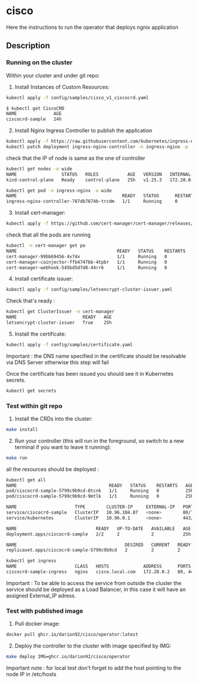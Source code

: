 # cisco
Here the instructions to run the operator that deploys ngnix application

## Description


### Running on the cluster
Within your cluster and under git repo:

1. Install Instances of Custom Resources:

```sh
kubectl apply -f config/samples/cisco_v1_ciscocrd.yaml
```
```sh
$ kubectl get CiscoCRD
NAME              AGE
ciscocrd-sample   24h
```

2. Install Nginx Ingress Controller to publish the application

```sh
kubectl apply -f https://raw.githubusercontent.com/kubernetes/ingress-nginx/master/deploy/static/provider/baremetal/deploy.yaml
kubectl patch deployment ingress-nginx-controller -n ingress-nginx -p '{"spec":{"template":{"spec":{"hostNetwork":true}}}}'
```
check that the IP of node is same as the one of controller

```sh
kubectl get nodes -o wide
NAME                 STATUS   ROLES           AGE   VERSION   INTERNAL-IP   EXTERNAL-IP   OS-IMAGE             KERNEL-VERSION      CONTAINER-RUNTIME
kind-control-plane   Ready    control-plane   25h   v1.25.3   172.28.0.2    <none>        Ubuntu 22.04.1 LTS   5.15.0-56-generic   containerd://1.6.9

kubectl get pod -n ingress-nginx -o wide
NAME                                        READY   STATUS      RESTARTS   AGE   IP           NODE                 NOMINATED NODE   READINESS GATES
ingress-nginx-controller-787db7674b-trcdm   1/1     Running     0          25h   172.28.0.2   kind-control-plane   <none>           <none>
```

3. Install cert-manager:

```sh
kubectl apply -f https://github.com/cert-manager/cert-manager/releases/download/v1.11.0/cert-manager.yaml
```
check that all the pods are running

```sh
kubectl -n cert-manager get po
NAME                                      READY   STATUS    RESTARTS   AGE
cert-manager-99bb69456-4v74x              1/1     Running   0          25h
cert-manager-cainjector-ffb4747bb-4tpbr   1/1     Running   0          25h
cert-manager-webhook-545bd5d7d8-44rr6     1/1     Running   0          25h
```

4. Install certificate issuer:

```sh
kubectl apply -f config/samples/letsencrypt-cluster-issuer.yaml
```
Check that's ready :

```sh
kubectl get ClusterIssuer -n cert-manager
NAME                         READY   AGE
letsencrypt-cluster-issuer   True    25h
```

5. Install the certificate:
```sh
kubectl apply -f config/samples/certificate.yaml
```
Important : the DNS name specified in the certificate should be resolvable via DNS Server otherwise this step will fail

Once the certificate has been issued you should see it in Kubernetes secrets.
```sh
kubectl get secrets
```

### Test within git repo
1. Install the CRDs into the cluster:

```sh
make install
```

2. Run your controller (this will run in the foreground, so switch to a new terminal if you want to leave it running):

```sh
make run
```
all the resources should be deployed :

```sh
kubectl get all
NAME                                   READY   STATUS    RESTARTS   AGE
pod/ciscocrd-sample-5799c9b9cd-8tcnk   1/1     Running   0          25h
pod/ciscocrd-sample-5799c9b9cd-9mtlk   1/1     Running   0          25h

NAME                      TYPE        CLUSTER-IP     EXTERNAL-IP   PORT(S)          AGE
service/ciscocrd-sample   ClusterIP   10.96.104.87   <none>        80/TCP,443/TCP   25h
service/kubernetes        ClusterIP   10.96.0.1      <none>        443/TCP          25h

NAME                              READY   UP-TO-DATE   AVAILABLE   AGE
deployment.apps/ciscocrd-sample   2/2     2            2           25h

NAME                                         DESIRED   CURRENT   READY   AGE
replicaset.apps/ciscocrd-sample-5799c9b9cd   2         2         2       25h

kubectl get ingress
NAME                      CLASS   HOSTS             ADDRESS      PORTS     AGE
ciscocrd-sample-ingress   nginx   cisco.local.com   172.28.0.2   80, 443   22h
```
Important : To be able to access the service from outside the cluster the service should be deployed as a Load Balancer, in this case it will have an assigned External_IP adress.


### Test with published image
1. Pull docker image:

```sh
docker pull ghcr.io/darion92/cisco/operator:latest
```

2. Deploy the controller to the cluster with image specified by IMG:

```sh
make deploy IMG=ghcr.io/darion92/cisco/operator
```


Important note : for local test don't forget to add the host pointing to the node IP in /etc/hosts